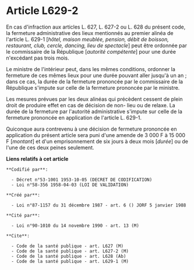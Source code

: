 # Article L629-2

En cas d'infraction aux articles L. 627, L. 627-2 ou L. 628 du présent code, la fermeture administrative des lieux mentionnés
au premier alinéa de l'article L. 629-1 [*hôtel, maison meublée, pension, débit de boisson, restaurant, club, cercle,
dancing, lieu de spectacle*] peut être ordonnée par le commissaire de la République [*autorité compétente*] pour une durée
n'excédant pas trois mois.

Le ministre de l'intérieur peut, dans les mêmes conditions, ordonner la fermeture de ces mêmes lieux pour une durée pouvant
aller jusqu'à un an ; dans ce cas, la durée de la fermeture prononcée par le commissaire de la République s'impute sur celle
de la fermeture prononcée par le ministre.

Les mesures prévues par les deux alinéas qui précèdent cessent de plein droit de produire effet en cas de décision de non-
lieu ou de relaxe. La durée de la fermeture par l'autorité administrative s'impute sur celle de la fermeture prononcée en
application de l'article L. 629-1.

Quiconque aura contrevenu à une décision de fermeture prononcée en application du présent article sera puni d'une amende de 3
000 F à 15 000 F [*montant*] et d'un emprisonnement de six jours à deux mois [*durée*] ou de l'une de ces deux peines
seulement.

**Liens relatifs à cet article**

	**Codifié par**:

	  - Décret n°53-1001 1953-10-05 (DECRET DE CODIFICATION)
	  - Loi n°58-356 1958-04-03 (LOI DE VALIDATION)

	**Créé par**:

	  - Loi n°87-1157 du 31 décembre 1987 - art. 6 () JORF 5 janvier 1988

	**Cité par**:

	  - Loi n°90-1010 du 14 novembre 1990 - art. 13 (M)

	**Cite**:

	  - Code de la santé publique - art. L627 (M)
	  - Code de la santé publique - art. L627-2 (M)
	  - Code de la santé publique - art. L628 (Ab)
	  - Code de la santé publique - art. L629-1 (M)
